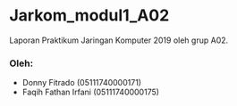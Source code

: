 # Jarkom_modul1_A02
Laporan Praktikum Jaringan Komputer 2019 oleh grup A02.

### Oleh:
- Donny Fitrado (05111740000171)
- Faqih Fathan Irfani (05111740000175)
